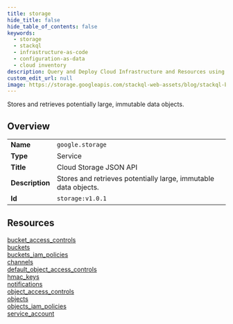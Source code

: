 ```yaml
---
title: storage
hide_title: false
hide_table_of_contents: false
keywords:
  - storage
  - stackql
  - infrastructure-as-code
  - configuration-as-data
  - cloud inventory
description: Query and Deploy Cloud Infrastructure and Resources using SQL
custom_edit_url: null
image: https://storage.googleapis.com/stackql-web-assets/blog/stackql-blog-post-featured-image.png
---
```

Stores and retrieves potentially large, immutable data objects.  
    

## Overview
<table><tbody>
<tr><td><b>Name</b></td><td><code>google.storage</code></td></tr>
<tr><td><b>Type</b></td><td>Service</td></tr>
<tr><td><b>Title</b></td><td>Cloud Storage JSON API</td></tr>
<tr><td><b>Description</b></td><td>Stores and retrieves potentially large, immutable data objects.</td></tr>
<tr><td><b>Id</b></td><td><code>storage:v1.0.1</code></td></tr>
</tbody></table>

## Resources
<div class="row">
<div class="providerDocColumn">
<a href="/providers/google/storage/bucket_access_controls/">bucket_access_controls</a><br />
<a href="/providers/google/storage/buckets/">buckets</a><br />
<a href="/providers/google/storage/buckets_iam_policies/">buckets_iam_policies</a><br />
<a href="/providers/google/storage/channels/">channels</a><br />
<a href="/providers/google/storage/default_object_access_controls/">default_object_access_controls</a><br />
<a href="/providers/google/storage/hmac_keys/">hmac_keys</a><br />
</div>
<div class="providerDocColumn">
<a href="/providers/google/storage/notifications/">notifications</a><br />
<a href="/providers/google/storage/object_access_controls/">object_access_controls</a><br />
<a href="/providers/google/storage/objects/">objects</a><br />
<a href="/providers/google/storage/objects_iam_policies/">objects_iam_policies</a><br />
<a href="/providers/google/storage/service_account/">service_account</a><br />
</div>
</div>

